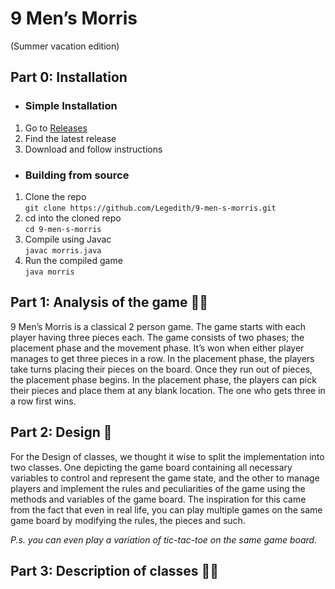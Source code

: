 # 9 Men’s Morris 
(Summer vacation edition)

## Part 0: Installation
* ### Simple Installation 
1.  Go to [Releases](https://github.com/Legedith/9-men-s-morris/releases)
2.  Find the latest release
3.  Download and follow instructions

* ### Building from source
1.  Clone the repo  
              `git clone https://github.com/Legedith/9-men-s-morris.git`
2.  cd into the cloned repo  
              `cd 9-men-s-morris`
3.  Compile using Javac  
              `javac morris.java`
4.  Run the compiled game  
              `java morris`

## Part 1: Analysis of the game 🕵️‍♀️
9 Men’s Morris is a classical 2 person game. 
The game starts with each player having three pieces each. 
The game consists of two phases; the placement phase and the movement phase. It’s won when either player manages to get three pieces in a row.
In the placement phase, the players take turns placing their pieces on the board. Once they run out of pieces, the placement phase begins. 
In the placement phase, the players can pick their pieces and place them at any blank location. 
The one who gets three in a row first wins. 


## Part 2: Design 🎨
For the Design of classes, we thought it wise to split the implementation into two classes. One depicting the game board containing all necessary variables to control and represent the game state, and the other to manage players and implement the rules and peculiarities of the game using the methods and variables of the game board. 
The inspiration for this came from the fact that even in real life, you can play multiple games on the same game board by modifying the rules, the pieces and such. 

_P.s. you can even play a variation of tic-tac-toe on the same game board._


## Part 3: Description of classes 🔧🔨
